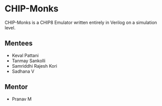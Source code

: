 # CHIP-Monks

CHIP-Monks is a CHIP8 Emulator written entirely in Verilog on a simulation level.

## Mentees 

- Keval Pattani
- Tanmay Sankolli
- Samriddhi Rajesh Kori
- Sadhana V

## Mentor

- Pranav M